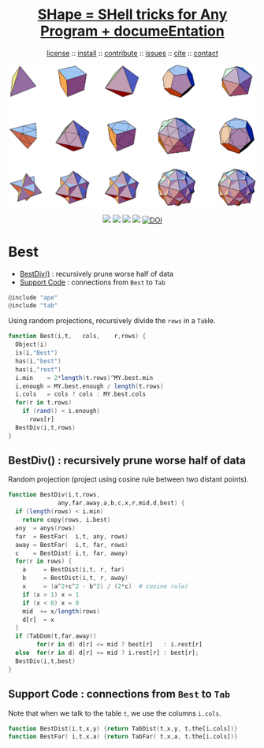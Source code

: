 <a name=top>
<h1 align=center>
   <a href="https://github.com/timm/shape/blob/master/README.md#top">
     SHape = SHell tricks  for Any Program + documeEntation
   </a>
</h1>
<p align=center>
   <a    href="https://github.com/timm/shape/blob/master/LICENSE.md#top">license</a>
   :: <a href="https://github.com/timm/shape/blob/master/INSTALL.md#top">install</a>
   :: <a href="https://github.com/timm/shape/blob/master/CONTRIBUTE.md#top">contribute</a>
   :: <a href="https://github.com/timm/shape/issues">issues</a>
   :: <a href="https://github.com/timm/shape/blob/master/CITATION.md#top">cite</a>
   :: <a href="https://github.com/timm/shape/blob/master/CONTACT.md#top">contact</a>
</p>
<p align=center>
   <img width=600 src="https://github.com/timm/misc/blob/master/odd/etc/img/solidgallery.gif">
</p>
<p align=center>
   <img src="https://img.shields.io/badge/language-gawk-orange">
   <img src="https://img.shields.io/badge/purpose-ai,se-blueviolet">
   <img src="https://img.shields.io/badge/platform-mac,*nux-informational">
   <a href="https://travis-ci.org/github/timm/shape"> <img src="https://travis-ci.org/timm/shape.svg?branch=master"></a>
   <a href="https://doi.org/10.5281/zenodo.3887420"><img src="https://zenodo.org/badge/DOI/10.5281/zenodo.3887420.svg" alt="DOI"></a>
</p>

# Best

- [BestDiv()](#bestdiv--recursively-prune-worse-half-of-data) : recursively prune worse half of data
- [Support Code](#support-code--connections-from-best-to-tab) : connections from `Best` to `Tab`

```awk
@include "ape"
@include "tab"
```

Using random projections,
recursively divide the `rows` in a `Tab`le.

```awk
function Best(i,t,   cols,    r,rows) {
  Object(i)
  is(i,"Best")
  has(i,"best")
  has(i,"rest")
  i.min    = 2*length(t.rows)^MY.best.min
  i.enough = MY.best.enough / length(t.rows)
  i.cols   = cols ? cols : MY.best.cols
  for(r in t.rows) 
    if (rand() < i.enough) 
      rows[r]
  BestDiv(i,t,rows)
}
```
## BestDiv() : recursively prune worse half of data 

Random projection (project using cosine 
rule between two distant points).

```awk
function BestDiv(i,t,rows, 
              any,far,away,a,b,c,x,r,mid,d,best) {
  if (length(rows) < i.min) 
    return copy(rows, i.best)
  any  = anys(rows) 
  far  = BestFar(  i,t, any, rows)
  away = BestFar(  i,t, far, rows)
  c    = BestDist( i,t, far, away)
  for(r in rows) {
    a     = BestDist(i,t, r, far)
    b     = BestDist(i,t, r, away)
    x     = (a^2+c^2 - b^2) / (2*c)  # cosine rule)
    if (x > 1) x = 1
    if (x < 0) x = 0
    mid  += x/length(rows)
    d[r]  = x
  }
  if (TabDom(t,far,away)) 
        for(r in d) d[r] <= mid ? best[r]   : i.rest[r]
  else  for(r in d) d[r] <= mid ? i.rest[r] : best[r];
  BestDiv(i,t,best) 
}
```
## Support Code : connections from `Best` to `Tab`

Note that when we talk to the table `t`, we use the columns
`i.cols`.

```awk
function BestDist(i,t,x,y) {return TabDist(t,x,y, t.the[i.cols])}
function BestFar( i,t,x,a) {return TabFar( t,x,a, t.the[i.cols])}
```
